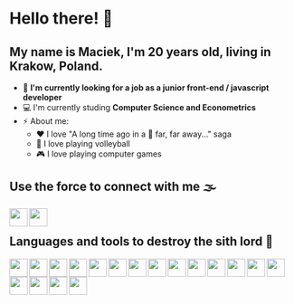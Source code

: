 # Hello there! 👋

## My name is Maciek, I'm 20 years old, living in Krakow, Poland.

- 🔭 **I'm currently looking for a job as a junior front-end / javascript developer**
- 💻 I'm currently studing **Computer Science and Econometrics**
- ⚡ About me:
  - ❤ I love "A long time ago in a 🌌 far, far away..." saga
  - 🏐 I love playing volleyball
  - 🎮 I love playing computer games

## Use the force to connect with me 🌫

[<img align="left" height="32" width="32" src="https://cdn.jsdelivr.net/npm/simple-icons@v4/icons/linkedin.svg" />][linkedin]
[<img align="left" height="32" width="32" src="https://cdn.jsdelivr.net/npm/simple-icons@v4/icons/facebook.svg" />][facebook]

<br />

## Languages and tools to destroy the sith lord 👿

<img align="left" height="32" width="32" src="https://cdn.jsdelivr.net/npm/simple-icons@v4/icons/html5.svg" />
<img align="left" height="32" width="32" src="https://cdn.jsdelivr.net/npm/simple-icons@v4/icons/css3.svg" />
<img align="left" height="32" width="32" src="https://cdn.jsdelivr.net/npm/simple-icons@v4/icons/sass.svg" />
<img align="left" height="32" width="32" src="https://cdn.jsdelivr.net/npm/simple-icons@v4/icons/javascript.svg" />
<img align="left" height="32" width="32" src="https://cdn.jsdelivr.net/npm/simple-icons@v4/icons/react.svg" />
<img align="left" height="32" width="32" src="https://cdn.jsdelivr.net/npm/simple-icons@v4/icons/redux.svg" />
<img align="left" height="32" width="32" src="https://cdn.jsdelivr.net/npm/simple-icons@v4/icons/styled-components.svg" />
<img align="left" height="32" width="32" src="https://cdn.jsdelivr.net/npm/simple-icons@v4/icons/microsoftsqlserver.svg" />
<img align="left" height="32" width="32" src="https://cdn.jsdelivr.net/npm/simple-icons@v4/icons/cplusplus.svg" />
<img align="left" height="32" width="32" src="https://cdn.jsdelivr.net/npm/simple-icons@v4/icons/wpengine.svg" />
<img align="left" height="32" width="32" src="https://cdn.jsdelivr.net/npm/simple-icons@v4/icons/wordpress.svg" />
<img align="left" height="32" width="32" src="https://cdn.jsdelivr.net/npm/simple-icons@v4/icons/visualstudiocode.svg" />
<img align="left" height="32" width="32" src="https://cdn.jsdelivr.net/npm/simple-icons@v4/icons/git.svg" />
<img align="left" height="32" width="32" src="https://cdn.jsdelivr.net/npm/simple-icons@v4/icons/github.svg" />
<img align="left" height="32" width="32" src="https://cdn.jsdelivr.net/npm/simple-icons@v4/icons/confluence.svg" />
<img align="left" height="32" width="32" src="https://cdn.jsdelivr.net/npm/simple-icons@v4/icons/microsoftazure.svg" />
<img align="left" height="32" width="32" src="https://cdn.jsdelivr.net/npm/simple-icons@v4/icons/asana.svg" />
<img align="left" height="32" width="32" src="https://cdn.jsdelivr.net/npm/simple-icons@v4/icons/trello.svg" />

[linkedin]: https://www.linkedin.com/in/mdzialo/
[facebook]: https://www.facebook.com/maciejdzialo/

